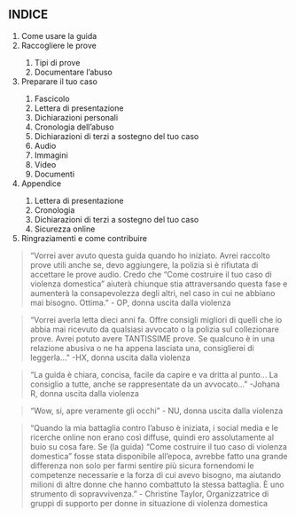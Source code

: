 <h2>INDICE</h2>
<ol>
    <li>Come usare la guida</li>
    <li>Raccogliere le prove</li>
        <ol>
            <li>Tipi di prove</li>
            <li>Documentare l’abuso</li>
        </ol>
    <li>Preparare il tuo caso</li>
        <ol>
            <li>Fascicolo</li>
            <li>Lettera di presentazione</li>
            <li>Dichiarazioni personali</li>
            <li>Cronologia dell’abuso</li>
            <li>Dichiarazioni di terzi a sostegno del tuo caso</li>
            <li>Audio</li>
            <li>Immagini</li>
            <li>Video</li>
            <li>Documenti</li>
        </ol>
    <li>Appendice</li>
        <ol>
            <li>Lettera di presentazione</li>
            <li>Cronologia</li>
            <li>Dichiarazioni di terzi a sostegno del tuo caso</li>
            <li>Sicurezza online</li>
        </ol>
    <li>Ringraziamenti e come contribuire</li>
</ol>
<blockquote>“Vorrei aver avuto questa guida quando ho iniziato. Avrei raccolto prove utili anche se, devo aggiungere, la polizia si è rifiutata di accettare le prove audio. Credo che “Come costruire il tuo caso di violenza domestica” aiuterà chiunque stia attraversando questa fase e aumenterà la consapevolezza degli altri, nel caso in cui ne abbiano mai bisogno. Ottima.” <span>- OP, donna uscita dalla violenza</span></blockquote>
<blockquote>“Vorrei averla letta dieci anni fa. Offre consigli migliori di quelli che io abbia mai ricevuto da qualsiasi avvocato o la polizia sul collezionare prove. Avrei potuto avere TANTISSIME prove. Se qualcuno è in una relazione abusiva o ne ha appena lasciata una, consiglierei di leggerla..." <span>-HX, donna uscita dalla violenza</span></blockquote>
<blockquote>“La guida è chiara, concisa, facile da capire e va dritta al punto… La consiglio a tutte, anche se rappresentate da un avvocato..." <span>-Johana R, donna uscita dalla violenza
</span></blockquote>
<blockquote>“Wow, si, apre veramente gli occhi” <span>- NU, donna uscita dalla violenza</span></blockquote>
<blockquote>“Quando la mia battaglia contro l’abuso è iniziata, i social media e le ricerche online non erano così diffuse, quindi ero assolutamente al buio su cosa fare. Se (la guida) “Come costruire il tuo caso di violenza domestica” fosse stata disponibile all’epoca, avrebbe fatto una grande differenza non solo per farmi sentire più sicura fornendomi le competenze necessarie e la forza di cui avevo bisogno, ma aiutando milioni di altre donne che hanno combattuto la stessa battaglia. È uno strumento di sopravvivenza.” <span>- Christine Taylor, Organizzatrice di gruppi di supporto per donne in situazione di violenza domestica</span></blockquote>